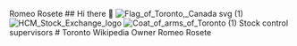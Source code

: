 Romeo Rosete ## Hi there 👋
![Flag_of_Toronto,_Canada svg (1)](https://github.com/Stock-control-supervisors/.github/assets/110788242/92684ddd-3f32-4eaa-a884-8f4304bc73fe)
![HCM_Stock_Exchange_logo](https://github.com/Stock-control-supervisors/.github/assets/110788242/ac3431d3-4c55-46b8-a482-c77037ea2b4d)
![Coat_of_arms_of_Toronto (1)](https://github.com/Stock-control-supervisors/.github/assets/110788242/9633dc1d-e5f6-4673-95bc-91e7187d45e3)
Stock control supervisors # Toronto Wikipedia Owner Romeo Rosete
<!--

**Here are some ideas to get you started:**

🙋‍♀️ A short introduction - what is your organization all about?
🌈 Contribution guidelines - how can the community get involved?
👩‍💻 Useful resources - where can the community find your docs? Is there anything else the community should know?
🍿 Fun facts - what does your team eat for breakfast?
🧙 Remember, you can do mighty things with the power of [Markdown](https://docs.github.com/github/writing-on-github/getting-started-with-writing-and-formatting-on-github/basic-writing-and-formatting-syntax)
-->
